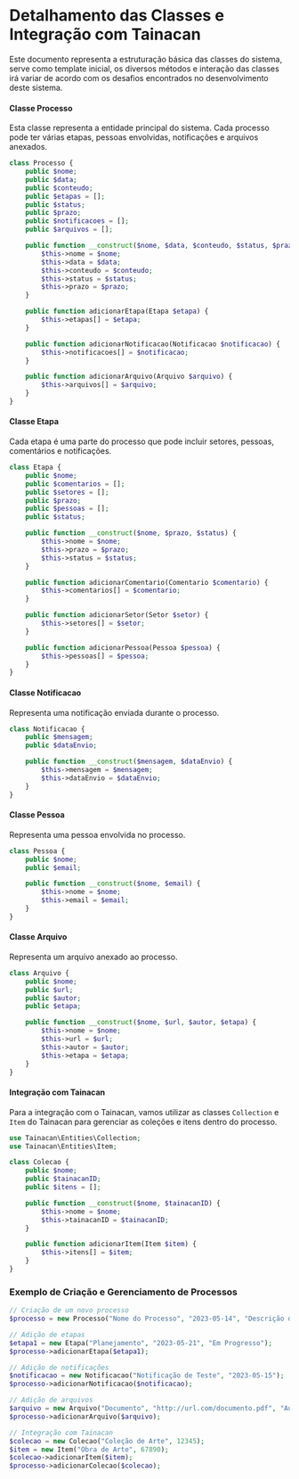 # Detalhamento das Classes e Integração com Tainacan
Este documento representa a estruturação básica das classes do sistema, serve como template inicial, os diversos métodos e interação das classes irá variar de acordo com os desafios encontrados no desenvolvimento deste sistema.

#### Classe Processo

Esta classe representa a entidade principal do sistema. Cada processo pode ter várias etapas, pessoas envolvidas, notificações e arquivos anexados.

```php
class Processo {
    public $nome;
    public $data;
    public $conteudo;
    public $etapas = [];
    public $status;
    public $prazo;
    public $notificacoes = [];
    public $arquivos = [];

    public function __construct($nome, $data, $conteudo, $status, $prazo) {
        $this->nome = $nome;
        $this->data = $data;
        $this->conteudo = $conteudo;
        $this->status = $status;
        $this->prazo = $prazo;
    }

    public function adicionarEtapa(Etapa $etapa) {
        $this->etapas[] = $etapa;
    }

    public function adicionarNotificacao(Notificacao $notificacao) {
        $this->notificacoes[] = $notificacao;
    }

    public function adicionarArquivo(Arquivo $arquivo) {
        $this->arquivos[] = $arquivo;
    }
}
```

#### Classe Etapa

Cada etapa é uma parte do processo que pode incluir setores, pessoas, comentários e notificações.

```php
class Etapa {
    public $nome;
    public $comentarios = [];
    public $setores = [];
    public $prazo;
    public $pessoas = [];
    public $status;

    public function __construct($nome, $prazo, $status) {
        $this->nome = $nome;
        $this->prazo = $prazo;
        $this->status = $status;
    }

    public function adicionarComentario(Comentario $comentario) {
        $this->comentarios[] = $comentario;
    }

    public function adicionarSetor(Setor $setor) {
        $this->setores[] = $setor;
    }

    public function adicionarPessoa(Pessoa $pessoa) {
        $this->pessoas[] = $pessoa;
    }
}
```

#### Classe Notificacao

Representa uma notificação enviada durante o processo.

```php
class Notificacao {
    public $mensagem;
    public $dataEnvio;

    public function __construct($mensagem, $dataEnvio) {
        $this->mensagem = $mensagem;
        $this->dataEnvio = $dataEnvio;
    }
}
```

#### Classe Pessoa

Representa uma pessoa envolvida no processo.

```php
class Pessoa {
    public $nome;
    public $email;

    public function __construct($nome, $email) {
        $this->nome = $nome;
        $this->email = $email;
    }
}
```

#### Classe Arquivo

Representa um arquivo anexado ao processo.

```php
class Arquivo {
    public $nome;
    public $url;
    public $autor;
    public $etapa;

    public function __construct($nome, $url, $autor, $etapa) {
        $this->nome = $nome;
        $this->url = $url;
        $this->autor = $autor;
        $this->etapa = $etapa;
    }
}
```

#### Integração com Tainacan

Para a integração com o Tainacan, vamos utilizar as classes `Collection` e `Item` do Tainacan para gerenciar as coleções e itens dentro do processo.

```php
use Tainacan\Entities\Collection;
use Tainacan\Entities\Item;

class Colecao {
    public $nome;
    public $tainacanID;
    public $itens = [];

    public function __construct($nome, $tainacanID) {
        $this->nome = $nome;
        $this->tainacanID = $tainacanID;
    }

    public function adicionarItem(Item $item) {
        $this->itens[] = $item;
    }
}
```

### Exemplo de Criação e Gerenciamento de Processos

```php
// Criação de um novo processo
$processo = new Processo("Nome do Processo", "2023-05-14", "Descrição do Processo", "Iniciado", "2023-06-14");

// Adição de etapas
$etapa1 = new Etapa("Planejamento", "2023-05-21", "Em Progresso");
$processo->adicionarEtapa($etapa1);

// Adição de notificações
$notificacao = new Notificacao("Notificação de Teste", "2023-05-15");
$processo->adicionarNotificacao($notificacao);

// Adição de arquivos
$arquivo = new Arquivo("Documento", "http://url.com/documento.pdf", "Autor", "Planejamento");
$processo->adicionarArquivo($arquivo);

// Integração com Tainacan
$colecao = new Colecao("Coleção de Arte", 12345);
$item = new Item("Obra de Arte", 67890);
$colecao->adicionarItem($item);
$processo->adicionarColecao($colecao);
```